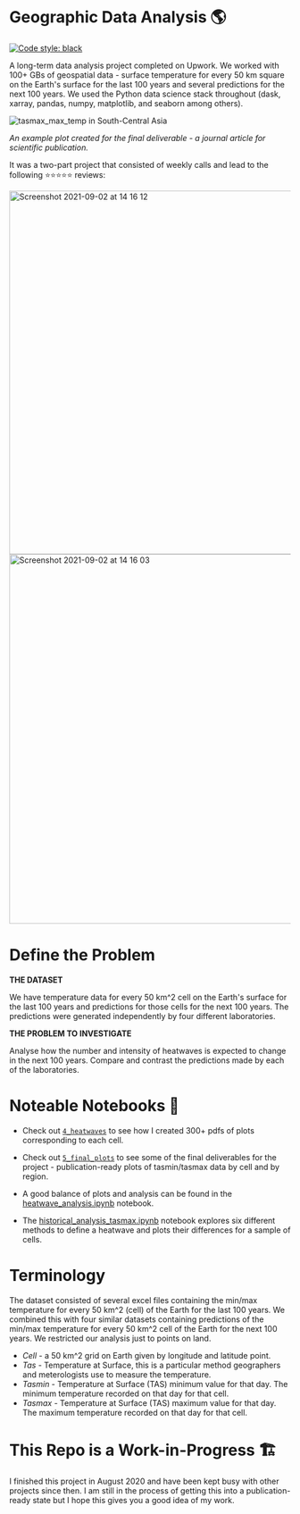 # Geographic Data Analysis 🌎

[![Code style: black](https://img.shields.io/badge/code%20style-black-000000.svg)](https://github.com/psf/black)

A long-term data analysis project completed on Upwork. We worked with 100+ GBs of geospatial data - surface temperature for every 50 km square on the Earth's surface for the last 100 years and several predictions for the next 100 years. We used the Python data science stack throughout (dask, xarray, pandas, numpy, matplotlib, and seaborn among others). 

![tasmax_max_temp in South-Central Asia](https://user-images.githubusercontent.com/51246969/131851657-28af39fa-08dd-4451-a2ba-20fb84103286.png)

*An example plot created for the final deliverable - a journal article for scientific publication.*

It was a two-part project that consisted of weekly calls and lead to the following ⭐⭐⭐⭐⭐ reviews:

<img width="651" alt="Screenshot 2021-09-02 at 14 16 12" src="https://user-images.githubusercontent.com/51246969/131841883-3aeb5608-bcb3-477a-865b-3493eb33ef05.png">

<img width="662" alt="Screenshot 2021-09-02 at 14 16 03" src="https://user-images.githubusercontent.com/51246969/131841898-88233c62-55ef-41b3-851a-180383704d27.png">

# Define the Problem

**THE DATASET**

We have temperature data for every 50 km^2 cell on the Earth's surface for the last 100 years and predictions for those cells for the next 100 years. The predictions were generated independently by four different laboratories. 

**THE PROBLEM TO INVESTIGATE**

Analyse how the number and intensity of heatwaves is expected to change in the next 100 years. Compare and contrast the predictions made by each of the laboratories. 

# Noteable Notebooks 📕

* Check out [`4_heatwaves`](https://github.com/theadammurphy/geographic_data_analysis/tree/main/4_heatwaves) to see how I created 300+ pdfs of plots corresponding to each cell.

* Check out [`5_final_plots`](https://github.com/theadammurphy/geographic_data_analysis/tree/main/5_final_plots) to see some of the final deliverables for the project - publication-ready plots of tasmin/tasmax data by cell and by region. 

* A good balance of plots and analysis can be found in the [heatwave_analysis.ipynb](https://github.com/theadammurphy/geographic_data_analysis/blob/main/4_heatwaves/heatwave_analysis.ipynb) notebook. 

* The [historical_analysis_tasmax.ipynb](https://github.com/theadammurphy/geographic_data_analysis/blob/main/3_historical/historical_analysis_tasmax.ipynb) notebook explores six different methods to define a heatwave and plots their differences for a sample of cells.

# Terminology

The dataset consisted of several excel files containing the min/max temperature for every 50 km^2 (cell) of the Earth for the last 100 years. We combined this with four similar datasets containing predictions of the min/max temperature for every 50 km^2 cell of the Earth for the next 100 years. We restricted our analysis just to points on land.

* *Cell* - a 50 km^2 grid on Earth given by longitude and latitude point.
* *Tas* - Temperature at Surface, this is a particular method geographers and meterologists use to measure the temperature. 
* *Tasmin* - Temperature at Surface (TAS) minimum value for that day. The minimum temperature recorded on that day for that cell.
* *Tasmax* - Temperature at Surface (TAS) maximum value for that day. The maximum temperature recorded on that day for that cell.

# This Repo is a Work-in-Progress 🏗

I finished this project in August 2020 and have been kept busy with other projects since then. I am still in the process of getting this into a publication-ready state but I hope this gives you a good idea of my work.
